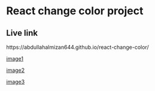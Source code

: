 <h1>React change color project</h1>
<h2>Live link</h2>
https://abdullahalmizan644.github.io/react-change-color/

[image1](image/img1.png!)

[image2](image/img1.png!)

[image3](image/img1.png!)